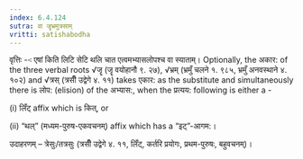 ```yaml
---
index: 6.4.124
sutra: वा जॄभ्रमुत्रसाम्
vritti: satishabodha
---
```



वृत्तिः --ः एषां किति लिटि सेटि थलि चात एत्वमभ्यासलोपश्च वा स्याताम्। Optionally, the अकार: of the three verbal roots √जॄ (जॄ वयोहानौ ९. २७), √भ्रम् (भ्रमुँ चलने १. ९८५, भ्रमुँ अनवस्थाने ४. १०२) and √त्रस् (त्रसीँ उद्वेगे ४. ११) takes एकार: as the substitute and simultaneously there is लोप: (elision) of the अभ्यास:, when the प्रत्यय: following is either a -

(i) लिँट् affix which is कित्, or

(ii) “थल्” (मध्यम-पुरुष-एकवचनम्) affix which has a “इट्”-आगम:।


उदाहरणम् – त्रेसुः/तत्रसुः (त्रसीँ उद्वेगे ४. ११, लिँट्, कर्तरि प्रयोगः, प्रथम-पुरुषः, बहुवचनम्)।

